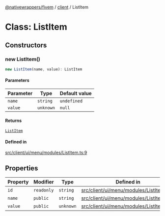 [@nativewrappers/fivem](../../README.md) / [client](../README.md) / ListItem

# Class: ListItem

## Constructors

### new ListItem()

```ts
new ListItem(name, value): ListItem
```

#### Parameters

| Parameter | Type | Default value |
| ------ | ------ | ------ |
| `name` | `string` | `undefined` |
| `value` | `unknown` | `null` |

#### Returns

[`ListItem`](ListItem.md)

#### Defined in

[src/client/ui/menu/modules/ListItem.ts:9](https://github.com/nativewrappers/fivem/blob/09478da418b400a28e2cc17ab86f47c957997aed/src/client/ui/menu/modules/ListItem.ts#L9)

## Properties

| Property | Modifier | Type | Defined in |
| ------ | ------ | ------ | ------ |
| `id` | `readonly` | `string` | [src/client/ui/menu/modules/ListItem.ts:4](https://github.com/nativewrappers/fivem/blob/09478da418b400a28e2cc17ab86f47c957997aed/src/client/ui/menu/modules/ListItem.ts#L4) |
| `name` | `public` | `string` | [src/client/ui/menu/modules/ListItem.ts:6](https://github.com/nativewrappers/fivem/blob/09478da418b400a28e2cc17ab86f47c957997aed/src/client/ui/menu/modules/ListItem.ts#L6) |
| `value` | `public` | `unknown` | [src/client/ui/menu/modules/ListItem.ts:7](https://github.com/nativewrappers/fivem/blob/09478da418b400a28e2cc17ab86f47c957997aed/src/client/ui/menu/modules/ListItem.ts#L7) |
